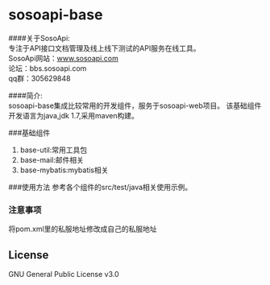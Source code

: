# sosoapi-base

####关于SosoApi:  
专注于API接口文档管理及线上线下测试的API服务在线工具。  
SosoApi网站：www.sosoapi.com  
论坛：bbs.sosoapi.com  
qq群：305629848  

####简介:  
sosoapi-base集成比较常用的开发组件，服务于sosoapi-web项目。
该基础组件开发语言为java,jdk 1.7,采用maven构建。

###基础组件
1. base-util:常用工具包
2. base-mail:邮件相关
3. base-mybatis:mybatis相关

###使用方法
参考各个组件的src/test/java相关使用示例。

### 注意事项
将pom.xml里的私服地址修改成自己的私服地址

## License
GNU General Public License v3.0

